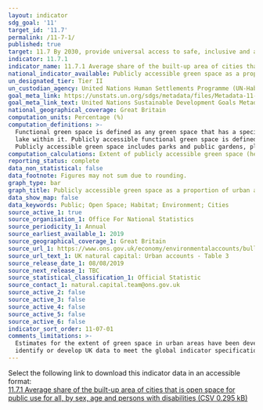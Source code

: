 ```yaml
---
layout: indicator
sdg_goal: '11'
target_id: '11.7'
permalink: /11-7-1/
published: true
target: 11.7 By 2030, provide universal access to safe, inclusive and accessible, green and public spaces, in particular for women and children, older persons and persons with disabilities
indicator: 11.7.1
indicator_name: 11.7.1 Average share of the built-up area of cities that is open space for public use for all, by sex, age and persons with disabilities
national_indicator_available: Publicly accessible green space as a proportion of urban area
un_designated_tier: Tier II
un_custodian_agency: United Nations Human Settlements Programme (UN-Habitat)
goal_meta_link: https://unstats.un.org/sdgs/metadata/files/Metadata-11-07-01.pdf
goal_meta_link_text: United Nations Sustainable Development Goals Metadata (PDF 4.0 MB)
national_geographical_coverage: Great Britain
computation_units: Percentage (%)
computation_definitions: >-
  Functional green space is defined as any green space that has a specific function in its use, for example, public parks or gardens, playing fields, golf courses, allotments etc. These spaces contain natural land cover, and can also include some blue space, for example, a park that has a
  lake within it. Publicly accessible functional green space is defined as a subset of functional green space, it removes green spaces expected to have restriction to entry, for example, golf courses. Restrictions to entry limits the ability of the green space to provide cultural services.
  Publicly accessible green space includes parks and public gardens, playing fields, cemetery and religious grounds.
computation_calculations: Extent of publicly accessible green space (hectares)/extent of urban area (hectares)*100.
reporting_status: complete
data_non_statistical: false
data_footnote: Figures may not sum due to rounding.
graph_type: bar
graph_title: Publicly accessible green space as a proportion of urban area
data_show_map: false
data_keywords: Public; Open Space; Habitat; Environment; Cities
source_active_1: true
source_organisation_1: Office For National Statistics
source_periodicity_1: Annual
source_earliest_available_1: 2019
source_geographical_coverage_1: Great Britain
source_url_1: https://www.ons.gov.uk/economy/environmentalaccounts/bulletins/uknaturalcapital/urbanaccounts#extent-of-green-and-blue-spaces-in-urban-areas-in-great-britain
source_url_text_1: UK natural capital: Urban accounts - Table 3
source_release_date_1: 08/08/2019
source_next_release_1: TBC
source_statistical_classification_1: Official Statistic
source_contact_1: natural.capital.team@ons.gov.uk
source_active_2: false
source_active_3: false
source_active_4: false
source_active_5: false
source_active_6: false
indicator_sort_order: 11-07-01
comments_limitations: >-
  Estimates for the extent of green space in urban areas have been developed through collaborative work between the Office for National Statistics (ONS) and the Ordnance Survey (OS) .  This indicator is being used as an approximation of the UN SDG Indicator. Where possible, we will work to
  identify or develop UK data to meet the global indicator specification. This indicator has been identified in collaboration with topic experts.
---
```

Select the following link to download this indicator data in an accessible format:<br>[11.7.1 Average share of the built-up area of cities that is open space for public use for all, by sex, age and persons with disabilities (CSV 0.295 kB)](https://sustainabledevelopment-uk.github.io/sdg-data/data/11-7-1.csv)
